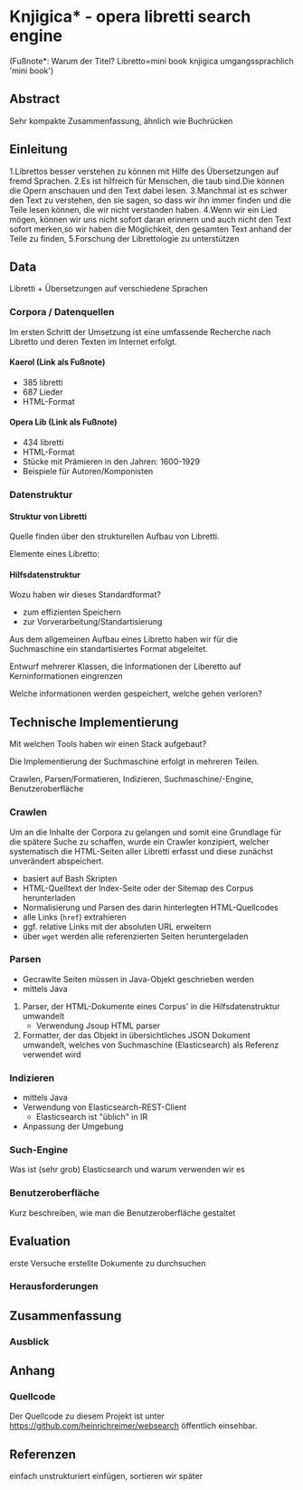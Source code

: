 # Knjigica* - opera libretti search engine

(Fußnote*:
Warum der Titel?
Libretto=mini book
knjigica umgangssprachlich 'mini book')

## Abstract

Sehr kompakte Zusammenfassung, ähnlich wie Buchrücken

## Einleitung

1.Librettos besser verstehen zu können mit Hilfe des Übersetzungen auf fremd Sprachen.
2.Es ist hilfreich für Menschen, die taub sind.Die können die Opern anschauen und den Text dabei lesen.
3.Manchmal ist es schwer den Text zu verstehen, den sie sagen, so dass wir ihn immer finden und die Teile lesen können, die wir nicht verstanden haben.
4.Wenn wir ein Lied mögen, können wir uns nicht sofort daran erinnern und auch nicht den Text sofort merken,so wir haben die Möglichkeit, den gesamten Text anhand der Teile zu finden,
5.Forschung der Librettologie zu unterstützen

## Data

Libretti + Übersetzungen auf verschiedene Sprachen

### Corpora / Datenquellen

Im ersten Schritt der Umsetzung ist eine umfassende Recherche
nach Libretto und deren Texten im Internet erfolgt.

#### Kaerol (Link als Fußnote)

- 385 libretti
- 687 Lieder
- HTML-Format

#### Opera Lib (Link als Fußnote)

- 434 libretti
- HTML-Format
- Stücke mit Prämieren in den Jahren: 1600-1929
- Beispiele für Autoren/Komponisten

<!--
#### Opera Folio (Link als Fußnote)

- noch nicht benutzt
- 512 libretti
- Italienische Libretti vom 18. bis frühes 20. Jahrhundert
- Französische Libretti vom 17. bis 20. Jahrhundert
- Englische Libretti vom 18. Jahrhundert
- Deutsche Libretti vom 18. bis 19. Jahrhundert

#### Opera Glass @ Standford (Link als Fußnote)

- noch nicht benutzt
- 170 Libretti
- 389 Übersetzungen
- 65 Komponisten

#### Aria (Link als Fußnote)

- noch nicht benutzt
- 177 Libretti
- Maintainer/Creator: Rob Glaubitz

#### Teatro La Fenice di Venezia Libretti (Link als Fußnote)

- noch nicht benutzt
- 1792

#### Collection Ulric Voyer (Link als Fußnote)

- noch nicht benutzt
- 220 Libretti
-->

### Datenstruktur

#### Struktur von Libretti

Quelle finden über den strukturellen Aufbau von Libretti. 

Elemente eines Libretto: 


#### Hilfsdatenstruktur 

Wozu haben wir dieses Standardformat?
- zum effizienten Speichern
- zur Vorverarbeitung/Standartisierung

Aus dem allgemeinen Aufbau eines Libretto haben wir für die Suchmaschine ein standartisiertes Format abgeleitet.

Entwurf mehrerer Klassen, die Informationen der Liberetto auf Kerninformationen eingrenzen

Welche informationen werden gespeichert, welche gehen verloren?

## Technische Implementierung

Mit welchen Tools haben wir einen Stack aufgebaut?

Die Implementierung der Suchmaschine erfolgt in mehreren Teilen.

Crawlen, Parsen/Formatieren, Indizieren, Suchmaschine/-Engine, Benutzeroberfläche

### Crawlen

Um an die Inhalte der Corpora zu gelangen 
und somit eine Grundlage für die spätere Suche zu schaffen, 
wurde ein Crawler konzipiert, 
welcher systematisch die HTML-Seiten aller Libretti erfasst 
und diese zunächst unverändert abspeichert. 

- basiert auf Bash Skripten
- HTML-Quelltext der Index-Seite oder der Sitemap des Corpus herunterladen 
- Normalisierung und Parsen des darin hinterlegten HTML-Quellcodes
- alle Links (`href`) extrahieren
- ggf. relative Links mit der absoluten URL erweitern
- über `wget` werden alle referenzierten Seiten heruntergeladen

### Parsen

- Gecrawlte Seiten müssen in Java-Objekt geschrieben werden
- mittels Java

1. Parser, der HTML-Dokumente eines Corpus' in die Hilfsdatenstruktur umwandelt
    - Verwendung Jsoup HTML parser
2. Formatter, der das Objekt in übersichtliches JSON Dokument umwandelt, 
    welches von Suchmaschine (Elasticsearch) als Referenz verwendet wird

### Indizieren
- mittels Java
- Verwendung von Elasticsearch-REST-Client
  - Elasticsearch ist "üblich" in IR
- Anpassung der Umgebung

### Such-Engine

Was ist (sehr grob) Elasticsearch und warum verwenden wir es

### Benutzeroberfläche

Kurz beschreiben, wie man die Benutzeroberfläche gestaltet

## Evaluation

erste Versuche erstellte Dokumente zu durchsuchen

### Herausforderungen

## Zusammenfassung

### Ausblick

## Anhang

### Quellcode

Der Quellcode zu diesem Projekt ist unter https://github.com/heinrichreimer/websearch öffentlich einsehbar.

## Referenzen
einfach unstrukturiert einfügen, sortieren wir später
